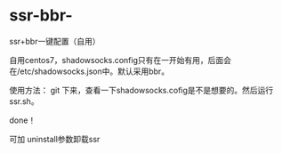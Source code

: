 # ssr-bbr-
ssr+bbr一键配置（自用）

自用centos7，shadowsocks.config只有在一开始有用，后面会在/etc/shadowsocks.json中。默认采用bbr。

使用方法：
git 下来，查看一下shadowsocks.cofig是不是想要的。然后运行ssr.sh。

done！






可加 uninstall参数卸载ssr

